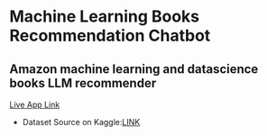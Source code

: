 # Machine Learning Books Recommendation Chatbot

## Amazon machine learning and datascience books LLM recommender

[Live App Link](https://huggingface.co/spaces/Marce82/machine-learning-books-recommender-chatbot)

- Dataset Source on Kaggle:[LINK](https://www.kaggle.com/datasets/jiteshkumarsahoo/ml-and-ds-books-on-amazon14-countries)